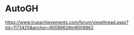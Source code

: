 # AutoGH

https://www.trueachievements.com/forum/viewthread.aspx?tid=1173425&anchor=9008862#m9008862
